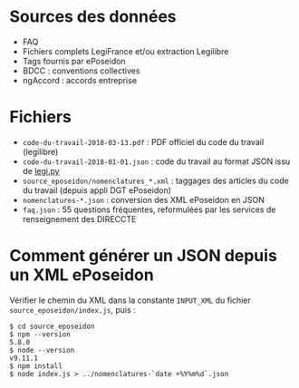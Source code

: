 # Sources des données

- FAQ
- Fichiers complets LegiFrance et/ou extraction Legilibre
- Tags fournis par ePoseidon
- BDCC : conventions collectives
- ngAccord : accords entreprise

# Fichiers

- `code-du-travail-2018-03-13.pdf` : PDF officiel du code du travail (legilibre)
- `code-du-travail-2018-01-01.json` : code du travail au format JSON issu de [legi.py](https://github.com/Legilibre/legi.py)
- `source_eposeidon/nomenclatures_*.xml` : taggages des articles du code du travail (depuis appli DGT ePoseidon)
- `nomenclatures-*.json` : conversion des XML ePoseidon en JSON
- `faq.json` : 55 questions fréquentes, reformulées par les services de renseignement des DIRECCTE

# Comment générer un JSON depuis un XML ePoseidon

Vérifier le chemin du XML dans la constante `INPUT_XML` du fichier `source_eposeidon/index.js`, puis :

```
$ cd source_eposeidon
$ npm --version
5.8.0
$ node --version
v9.11.1
$ npm install
$ node index.js > ../nomenclatures-`date +%Y%m%d`.json
```

